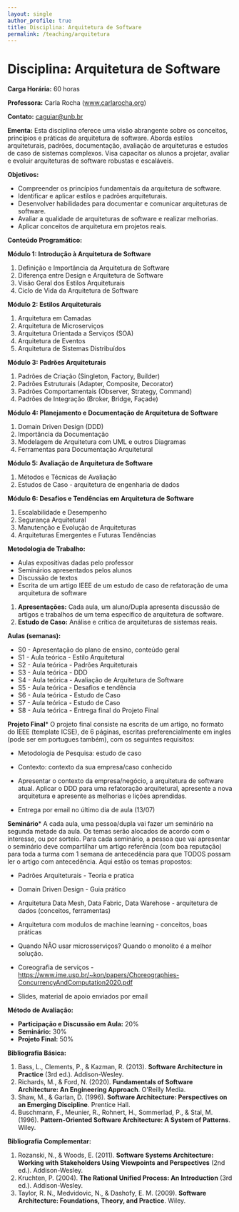 ```yaml
---
layout: single
author_profile: true
title: Disciplina: Arquitetura de Software
permalink: /teaching/arquitetura
---
```


# Disciplina: Arquitetura de Software

**Carga Horária:** 60 horas

**Professora:** Carla Rocha (www.carlarocha.org)

**Contato:** caguiar@unb.br

**Ementa:**
Esta disciplina oferece uma visão abrangente sobre os conceitos, princípios e práticas de arquitetura de software. Aborda estilos arquiteturais, padrões, documentação, avaliação de arquiteturas e estudos de caso de sistemas complexos. Visa capacitar os alunos a projetar, avaliar e evoluir arquiteturas de software robustas e escaláveis.

**Objetivos:**
- Compreender os princípios fundamentais da arquitetura de software.
- Identificar e aplicar estilos e padrões arquiteturais.
- Desenvolver habilidades para documentar e comunicar arquiteturas de software.
- Avaliar a qualidade de arquiteturas de software e realizar melhorias.
- Aplicar conceitos de arquitetura em projetos reais.

**Conteúdo Programático:**

**Módulo 1: Introdução à Arquitetura de Software**
1. Definição e Importância da Arquitetura de Software
2. Diferença entre Design e Arquitetura de Software
3. Visão Geral dos Estilos Arquiteturais
4. Ciclo de Vida da Arquitetura de Software

**Módulo 2: Estilos Arquiteturais**
1. Arquitetura em Camadas
2. Arquitetura de Microserviços
3. Arquitetura Orientada a Serviços (SOA)
4. Arquitetura de Eventos
5. Arquitetura de Sistemas Distribuídos

**Módulo 3: Padrões Arquiteturais**
1. Padrões de Criação (Singleton, Factory, Builder)
2. Padrões Estruturais (Adapter, Composite, Decorator)
3. Padrões Comportamentais (Observer, Strategy, Command)
4. Padrões de Integração (Broker, Bridge, Façade)

**Módulo 4: Planejamento e Documentação de Arquitetura de Software**
1. Domain Driven Design (DDD)
1. Importância da Documentação
2. Modelagem de Arquitetura com UML e outros Diagramas
3. Ferramentas para Documentação Arquitetural

**Módulo 5: Avaliação de Arquitetura de Software**
1. Métodos e Técnicas de Avaliação
2. Estudos de Caso - arquitetura de engenharia de dados
   
**Módulo 6: Desafios e Tendências em Arquitetura de Software**
1. Escalabilidade e Desempenho
2. Segurança Arquitetural
3. Manutenção e Evolução de Arquiteturas
4. Arquiteturas Emergentes e Futuras Tendências

**Metodologia de Trabalho:**

- Aulas expositivas dadas pelo professor
- Seminários apresentados pelos alunos
- Discussão de textos
- Escrita de um artigo IEEE de um estudo de caso de refatoração de uma arquitetura de software

1. **Apresentações:** Cada aula, um aluno/Dupla apresenta discussão de artigos e trabalhos de um tema específico de arquitetura de software.
2. **Estudo de Caso:** Análise e crítica de arquiteturas de sistemas reais.

**Aulas (semanas):**
- S0 - Apresentação do plano de ensino, conteúdo geral
- S1 - Aula teórica - Estilo Arquitetural
- S2 - Aula teórica - Padrões Arquiteturais
- S3 - Aula teórica - DDD
- S4 - Aula teórica - Avaliação de Arquitetura de Software
- S5 - Aula teórica - Desafios e tendência 
- S6 - Aula teórica - Estudo de Caso
- S7 - Aula teórica - Estudo de Caso
- S8 - Aula teórica - Entrega final do Projeto Final

**Projeto Final***
O projeto final consiste na escrita de um artigo, no formato do IEEE (template ICSE), de 6 páginas, escritas preferencialmente em ingles (pode ser em portugues também), com os seguintes requisitos:

- Metodologia de Pesquisa: estudo de caso
- Contexto: contexto da sua empresa/caso conhecido
- Apresentar o contexto da empresa/negócio, a arquitetura de software atual. Aplicar o DDD para uma refatoração arquitetural, apresente a nova arquitetura e apresente as melhorias e lições aprendidas.
  
- Entrega por email no último dia de aula (13/07)
  

**Seminário***
A cada aula, uma pessoa/dupla vai fazer um seminário na segunda metade da aula. Os temas serão alocados de acordo com o interesse, ou por sorteio. Para cada seminário, a pessoa que vai apresentar o seminário deve compartilhar um artigo referência (com boa reputação) para toda a turma com 1 semana de antecedência para que TODOS possam ler o artigo com antecedência. Aqui estão os temas propostos:

- Padrões Arquiteturais - Teoria e pratica
- Domain Driven Design - Guia prático
- Arquitetura Data Mesh, Data Fabric, Data Warehose - arquitetura de dados (conceitos, ferramentas)
- Arquitetura com modulos de machine learning - conceitos, boas práticas
- Quando NÃO usar microsserviços? Quando o monolito é a melhor solução.
- Coreografia de serviços - https://www.ime.usp.br/~kon/papers/Choreographies-ConcurrencyAndComputation2020.pdf

- Slides, material de apoio enviados por email




**Método de Avaliação:**
- **Participação e Discussão em Aula:** 20%
- **Seminário:** 30%
- **Projeto Final:** 50%

**Bibliografia Básica:**
1. Bass, L., Clements, P., & Kazman, R. (2013). **Software Architecture in Practice** (3rd ed.). Addison-Wesley.
2. Richards, M., & Ford, N. (2020). **Fundamentals of Software Architecture: An Engineering Approach**. O'Reilly Media.
3. Shaw, M., & Garlan, D. (1996). **Software Architecture: Perspectives on an Emerging Discipline**. Prentice Hall.
4. Buschmann, F., Meunier, R., Rohnert, H., Sommerlad, P., & Stal, M. (1996). **Pattern-Oriented Software Architecture: A System of Patterns**. Wiley.

**Bibliografia Complementar:**
1. Rozanski, N., & Woods, E. (2011). **Software Systems Architecture: Working with Stakeholders Using Viewpoints and Perspectives** (2nd ed.). Addison-Wesley.
2. Kruchten, P. (2004). **The Rational Unified Process: An Introduction** (3rd ed.). Addison-Wesley.
3. Taylor, R. N., Medvidovic, N., & Dashofy, E. M. (2009). **Software Architecture: Foundations, Theory, and Practice**. Wiley.

